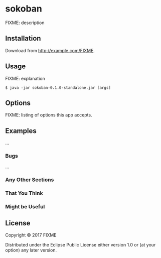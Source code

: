 # sokoban

FIXME: description

## Installation

Download from http://example.com/FIXME.

## Usage

FIXME: explanation

    $ java -jar sokoban-0.1.0-standalone.jar [args]

## Options

FIXME: listing of options this app accepts.

## Examples

...

### Bugs

...

### Any Other Sections
### That You Think
### Might be Useful

## License

Copyright © 2017 FIXME

Distributed under the Eclipse Public License either version 1.0 or (at
your option) any later version.
